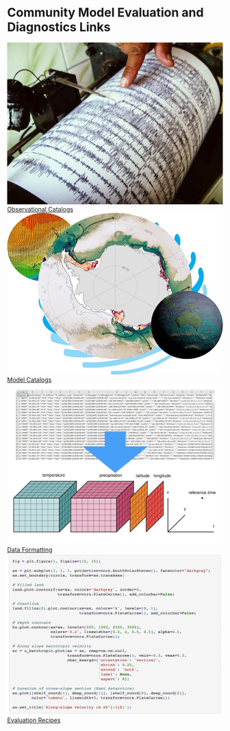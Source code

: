# Community Model Evaluation and Diagnostics Links

<!-- {% include "call_contribute.md" %} -->

<div class="card-container" style="flex-wrap:nowrap;">
    <a href="community_observational_catalogs" class="squared-card aspect-ratio1to1 default-text-color">
        <div class="squared-card-image-container">
            <img class="img-cover" src="../../assets/model_evaluation/model_evaluation_obs_catalog.jpg" alt="Observational Catalogs">
        </div>
        <div class="squared-card-text-container  highlight-bg bold">Observational Catalogs</div>
    </a>
    <a href="community_model_catalogs" class="squared-card aspect-ratio1to1 default-text-color">
        <div class="squared-card-image-container">
            <img class="img-cover" src="../../assets/model_evaluation/model_evaluation_model_catalog.jpg" alt="Model Catalogs">
        </div>
        <div class="squared-card-text-container  highlight-bg bold">Model Catalogs</div>
    </a>
</div>
<div class="card-container" style="flex-wrap:nowrap;">
    <a href="community_data_processing" class="squared-card aspect-ratio1to1 default-text-color">
        <div class="squared-card-image-container">
            <img class="img-cover" src="../../assets/model_evaluation/model_evaluation_formatting.jpg" alt="Data Formatting">
        </div>
        <div class="squared-card-text-container  highlight-bg bold">Data Formatting</div>
    </a>
    <a href="community_med_recipes" class="squared-card aspect-ratio1to1 default-text-color">
        <div class="squared-card-image-container">
            <img class="img-cover" src="../../assets/model_evaluation/model_evaluation_recipe.jpg" alt="Evaluation Recipes">
        </div>
        <div class="squared-card-text-container  highlight-bg bold">Evaluation Recipes</div>
    </a>
</div>
